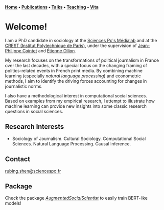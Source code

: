 **[Home](index.md) • [Publications](publications.md) • [Talks](talks.md) • [Teaching](teaching.md) • [Vita](cv.md)**


# Welcome!


I am a PhD candidate in sociology at the [Sciences Po's Médialab](https://medialab.sciencespo.fr/en/) and at the [CREST (Institut Polytechnique de Paris)](https://crest.science), under the supervision of [Jean-Philippe Cointet](https://medialab.sciencespo.fr/en/people/jean-philippe-cointet/) and [Étienne Ollion](https://ollion.cnrs.fr/english/). 



My research focuses on the transformations of political journalism in France over the last decades, with a special focus on the changing framing of politics-related events in French print media. By combining machine learning (especially *natural language processing*) and econometric methods, I aim to identify the driving forces accounting for changes in journalistic norms. 



I also have a methodological interest in computational social sciences. Based on examples from my empirical research, I attempt to illustrate how machine learning can provide new insights into some classic research questions in social sciences. 



## Research Interests
- Sociology of Journalism. Cultural Sociology. Computational Social Sciences. Natural Language Processing. Causal Inference. 

## Contact
[rubing.shen@sciencespo.fr](rubing.shen@sciencespo.fr)

## Package
Check the package [*AugmentedSocialScientist*](https://pypi.org/project/AugmentedSocialScientist/) to easily train BERT-like models!
